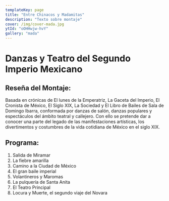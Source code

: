 ```yaml
---
templateKey: page
title: "Entre Chinacos y Madamitas"
description: "Texto sobre montaje"
cover: /img/cover-mada.jpg
ytId: "oOHHwjw-hvY"
gallery: "mada"
---
```


# Danzas y Teatro del Segundo Imperio Mexicano

## Reseña del Montaje:

Basada en crónicas de El lunes de la Emperatriz, La Gaceta del Imperio, El Cronista de México, El
Siglo XIX, La Sociedad y El Libro de Bailes de Sala de Domingo Ibarra, conformada por danzas de
salón, danzas populares y espectáculos del ámbito teatral y callejero. Con ello se pretende dar
a conocer una parte del legado de las manifestaciones artísticas, los divertimentos y costumbres
de la vida cotidiana de México en el siglo XIX.

## Programa:

1. Salida de Miramar
2. La fiebre amarilla
3. Camino a la Ciudad de México
4. El gran baile imperial
5. Volantineros y Maromas
6. La pulquería de Santa Anita
7. El Teatro Principal
8. Locura y Muerte, el segundo viaje del Novara
